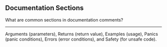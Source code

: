 ## Documentation Sections

What are common sections in documentation comments?

---

Arguments (parameters), Returns (return value), Examples (usage), Panics (panic conditions), Errors (error conditions), and Safety (for unsafe code).

